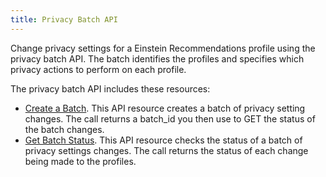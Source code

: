 ```yaml
---
title: Privacy Batch API
---
```

Change privacy settings for a Einstein Recommendations profile using the privacy batch API. The batch identifies the profiles and specifies which privacy actions to perform on each profile.

The privacy batch API includes these resources:
* [Create a Batch](pb-create-batch.htm). This API resource creates a batch of privacy setting changes. The call returns a batch_id you then use to GET the status of the batch changes.
* [Get Batch Status](pb-get-batch-status.htm). This API resource checks the status of a batch of privacy settings changes. The call returns the status of each change being made to the profiles.
